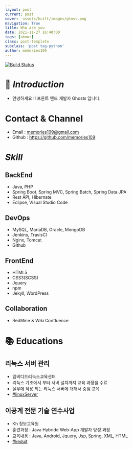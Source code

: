 ```yaml
---
layout: post
current: post
cover:  assets/built/images/ghost.png
navigation: True
title: Who are you
date: 2021-11-27 16:40:00
tags: [about]
class: post-template
subclass: 'post tag-python'
author: memories109
---
```


[![Build Status](https://travis-ci.org/joemccann/dillinger.svg?branch=master)](https://travis-ci.org/joemccann/dillinger)
# 🤔 _Introduction_
* 안녕하세요 !! 프론트 엔드 개발자 Ghosts 입니다. 

# Contact & Channel
 - Email : memories109@gmail.com
 - Github : https://github.com/memories109

# _Skill_
## BackEnd
 - Java, PHP
 - Spring Boot, Spring MVC, Spring Batch, Spring Data JPA
 - Rest API, Hibernate
 - Eclipse, Visual Studio Code
  
## DevOps
 - MySQL, MariaDB, Oracle, MongoDB
 - Jenkins, TravisCI
 - Nginx, Tomcat
 - Github
 
## FrontEnd
 - HTML5
 - CSS3(SCSS)
 - Jquery
 - npm
 - Jekyll, WordPress
  
## Collaboration
 - RedMine & Wiki Confluence


# 📚 Educations
## 리눅스 서버 관리 
 - 임베디드리눅스교육센터
 - 리눅스 기초에서 부터 서버 설치까지 교육 과정을 수료
 - 실무에 적용 되는 리눅스 서버에 대해서 중점 교육
 - [#linuxServer](https://www.inflearn.com/courses/it-programming)

## 이공계 전문 기술 연수사업
 - Kh 정보교육원
 - 훈련과정 : Java Hybride Web-App 개발자 양성 과정
 - 교육내용 : Java, Android, Jquery, Jsp, Spring, XML, HTML
 - [#keduit](http://www.keduit.com/?gclid=CjwKCAiAv_KMBhAzEiwAs-rX1DSozMyYyeK1drAI8qimlamHdfCTnyFSypg1DIICaXeQN_cv3LHoSxoCLOEQAvD_BwE)